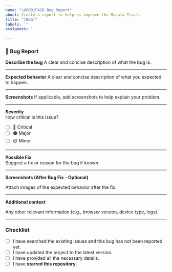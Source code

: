 ```yaml
---
name: "\U0001F41B Bug Report"
about: Create a report to help us improve the Masala Trails
title: "[BUG]"
labels: ''
assignees: ''

---
```


### 🐛 Bug Report

**Describe the bug**
A clear and concise description of what the bug is.

---


**Expected behavior**
A clear and concise description of what you expected to happen.

---

**Screenshots**
If applicable, add screenshots to help explain your problem.

---

**Severity**  
How critical is this issue?  
- [ ] 🔴 Critical  
- [ ] 🟠 Major  
- [ ] 🟡 Minor

---

**Possible Fix**  
Suggest a fix or reason for the bug if known.

---

**Screenshots (After Bug Fix - Optional)** 

Attach images of the expected behavior after the fix.

---

**Additional context**

Any other relevant information (e.g., browser version, device type, logs).

---

### Checklist  
- [ ] I have searched the existing issues and this bug has not been reported yet.  
- [ ] I have updated the project to the latest version.  
- [ ] I have provided all the necessary details.  
- [ ] I have **starred this repository**.
